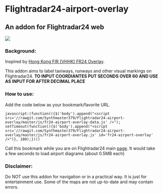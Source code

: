 # Flightradar24-airport-overlay
## An addon for Flightradar24 web

![](http://i.imgur.com/tEJLOxz.jpg)

### Background:
Inspired by [Hong Kong FIR (VHHK) FR24 Overlay](https://github.com/microtony/fr24-overlay-vhhk).

This addon aims to label taxiways, runways and other visual markings on Flightradar24. 
**TO INPUT COORDIANTES PUT SECONDS OVER 60 AND USE AS INPUT FOR AFTER DECIMAL PLACE**

### How to use:

Add the code below as your bookmark/favorite URL.

`javascript:(function(){$('body').append("<script src='//rawgit.com/Synthmaster379/Flightradar24-airport-overlay/master/js/fr24-airport-overlay-data.js' />"); setTimeout(function(){$('body').append("<script src='//rawgit.com/Synthmaster379/Flightradar24-airport-overlay/master/js/fr24-airport-overlay.js' id='fr24-airport-overlay' />")}, 100);})()`

Call this bookmark while you are on Flightradar24 main [page](http://www.flightradar24.com/). It would take a few seconds to load airport diagrams (about 0.5MB each)

### Disclaimer:

Do NOT use this addon for navigation or in a practical way. It is just for entertainment use. 
Some of the maps are not up-to-date and may contain errors.
